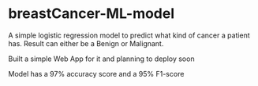 # breastCancer-ML-model
A simple logistic regression model to predict what kind of cancer a patient has. Result can either be a Benign or Malignant.

Built a simple Web App for it and planning to deploy soon

Model has a 97% accuracy score and a 95% F1-score
